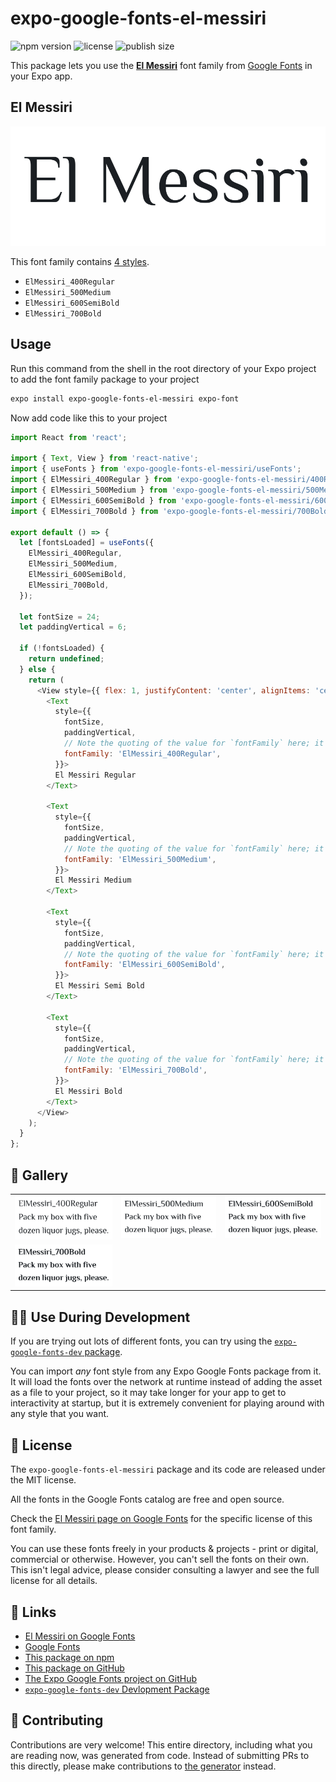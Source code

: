 # expo-google-fonts-el-messiri

![npm version](https://flat.badgen.net/npm/v/expo-google-fonts-el-messiri)
![license](https://flat.badgen.net/github/license/expo/google-fonts)
![publish size](https://flat.badgen.net/packagephobia/install/expo-google-fonts-el-messiri)

This package lets you use the [**El Messiri**](https://fonts.google.com/specimen/El+Messiri) font family from [Google Fonts](https://fonts.google.com/) in your Expo app.

## El Messiri

![El Messiri](./font-family.png)

This font family contains [4 styles](#-gallery).

- `ElMessiri_400Regular`
- `ElMessiri_500Medium`
- `ElMessiri_600SemiBold`
- `ElMessiri_700Bold`

## Usage

Run this command from the shell in the root directory of your Expo project to add the font family package to your project
```sh
expo install expo-google-fonts-el-messiri expo-font
```

Now add code like this to your project
```js
import React from 'react';

import { Text, View } from 'react-native';
import { useFonts } from 'expo-google-fonts-el-messiri/useFonts';
import { ElMessiri_400Regular } from 'expo-google-fonts-el-messiri/400Regular';
import { ElMessiri_500Medium } from 'expo-google-fonts-el-messiri/500Medium';
import { ElMessiri_600SemiBold } from 'expo-google-fonts-el-messiri/600SemiBold';
import { ElMessiri_700Bold } from 'expo-google-fonts-el-messiri/700Bold';

export default () => {
  let [fontsLoaded] = useFonts({
    ElMessiri_400Regular,
    ElMessiri_500Medium,
    ElMessiri_600SemiBold,
    ElMessiri_700Bold,
  });

  let fontSize = 24;
  let paddingVertical = 6;

  if (!fontsLoaded) {
    return undefined;
  } else {
    return (
      <View style={{ flex: 1, justifyContent: 'center', alignItems: 'center' }}>
        <Text
          style={{
            fontSize,
            paddingVertical,
            // Note the quoting of the value for `fontFamily` here; it expects a string!
            fontFamily: 'ElMessiri_400Regular',
          }}>
          El Messiri Regular
        </Text>

        <Text
          style={{
            fontSize,
            paddingVertical,
            // Note the quoting of the value for `fontFamily` here; it expects a string!
            fontFamily: 'ElMessiri_500Medium',
          }}>
          El Messiri Medium
        </Text>

        <Text
          style={{
            fontSize,
            paddingVertical,
            // Note the quoting of the value for `fontFamily` here; it expects a string!
            fontFamily: 'ElMessiri_600SemiBold',
          }}>
          El Messiri Semi Bold
        </Text>

        <Text
          style={{
            fontSize,
            paddingVertical,
            // Note the quoting of the value for `fontFamily` here; it expects a string!
            fontFamily: 'ElMessiri_700Bold',
          }}>
          El Messiri Bold
        </Text>
      </View>
    );
  }
};

```

## 🔡 Gallery


||||
|-|-|-|
|![ElMessiri_400Regular](.//400Regular/ElMessiri_400Regular.ttf.png)|![ElMessiri_500Medium](.//500Medium/ElMessiri_500Medium.ttf.png)|![ElMessiri_600SemiBold](.//600SemiBold/ElMessiri_600SemiBold.ttf.png)||
|![ElMessiri_700Bold](.//700Bold/ElMessiri_700Bold.ttf.png)||||


## 👩‍💻 Use During Development

If you are trying out lots of different fonts, you can try using the [`expo-google-fonts-dev` package](https://github.com/freeboub/google-fonts/tree/master/font-packages/dev#readme).

You can import *any* font style from any Expo Google Fonts package from it. It will load the fonts
over the network at runtime instead of adding the asset as a file to your project, so it may take longer
for your app to get to interactivity at startup, but it is extremely convenient
for playing around with any style that you want.

## 📖 License

The `expo-google-fonts-el-messiri` package and its code are released under the MIT license.

All the fonts in the Google Fonts catalog are free and open source.

Check the [El Messiri page on Google Fonts](https://fonts.google.com/specimen/El+Messiri) for the specific license of this font family.

You can use these fonts freely in your products & projects - print or digital, commercial or otherwise. However, you can't sell the fonts on their own. This isn't legal advice, please consider consulting a lawyer and see the full license for all details.

## 🔗 Links

- [El Messiri on Google Fonts](https://fonts.google.com/specimen/El+Messiri)
- [Google Fonts](https://fonts.google.com/)
- [This package on npm](https://www.npmjs.com/package/expo-google-fonts-el-messiri)
- [This package on GitHub](https://github.com/freeboub/google-fonts/tree/master/font-packages/el-messiri)
- [The Expo Google Fonts project on GitHub](https://github.com/freeboub/google-fonts)
- [`expo-google-fonts-dev` Devlopment Package](https://github.com/freeboub/google-fonts/tree/master/font-packages/dev)

## 🤝 Contributing

Contributions are very welcome! This entire directory, including what you are reading now, was generated from code. Instead of submitting PRs to this directly, please make contributions to [the generator](https://github.com/freeboub/google-fonts/tree/master/packages/generator) instead.
